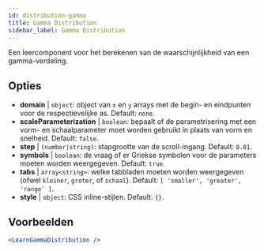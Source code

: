 ```yaml
---
id: distribution-gamma
title: Gamma Distribution
sidebar_label: Gamma Distribution
---
```


Een leercomponent voor het berekenen van de waarschijnlijkheid van een gamma-verdeling.

## Opties

* __domain__ | `object`: object van `x` en `y` arrays met de begin- en eindpunten voor de respectievelijke as. Default: `none`.
* __scaleParameterization__ | `boolean`: bepaalt of de parametrisering met een vorm- en schaalparameter moet worden gebruikt in plaats van vorm en snelheid. Default: `false`.
* __step__ | `(number|string)`: stapgrootte van de scroll-ingang. Default: `0.01`.
* __symbols__ | `boolean`: de vraag of er Griekse symbolen voor de parameters moeten worden weergegeven. Default: `true`.
* __tabs__ | `array<string>`: welke tabbladen moeten worden weergegeven (ofwel `kleiner`, `groter`, of `schaal`). Default: `[
  'smaller',
  'greater',
  'range'
]`.
* __style__ | `object`: CSS inline-stijlen. Default: `{}`.


## Voorbeelden

```jsx live
<LearnGammaDistribution />
```

